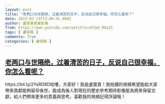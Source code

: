 ```yaml
---
layout: post
title: "老两口与世隔绝，过着清苦的日子，反说自己很幸福，你怎么看呢？"
date: 2023-03-13T13:00:41.000Z
author: 盧保貴視覺影像
from: https://www.youtube.com/watch?v=xkfp6_RQa3I
tags: [ 盧保貴 ]
comments: True
categories: [ 盧保貴 ]
---
```

<!--1678712441000-->
[老两口与世隔绝，过着清苦的日子，反说自己很幸福，你怎么看呢？](https://www.youtube.com/watch?v=xkfp6_RQa3I)
------

<div>
https://bit.ly/2YsRD8D哈嘍，大家好！我是盧寶貴！我拍攝的視頻希望能給大家帶來貢獻能夠留存後世，能成為後人對現在的歷史參考期待影像能為將來保留文獻，給人們帶來更多的意義與思考。喜歡我的視頻記得評論哦！
</div>
